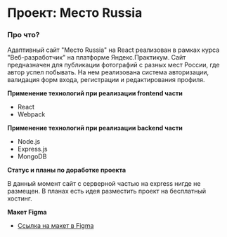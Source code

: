 # Проект: Место Russia

### Про что?
Адаптивный сайт "Место Russia" на React реализован в рамках курса "Веб-разработчик" на платформе Яндекс.Практикум.
Сайт предназначен для публикации фотографий с разных мест России, где автор успел побывать. 
На нем реализована система авторизации, валидация форм входа, регистрации и редактирования профиля.

**Применение технологий при реализации frontend части**
- React
- Webpack

**Применение технологий при реализации backend части**
- Node.js
- Express.js
- MongoDB

**Статус и планы по доработке проекта**

В данный момент сайт с серверной частью на express нигде не размещен. В планах есть идея разместить проект на бесплатный хостинг.

**Макет Figma**

* [Ссылка на макет в Figma](https://www.figma.com/file/2cn9N9jSkmxD84oJik7xL7/JavaScript.-Sprint-4?node-id=0%3A1)
